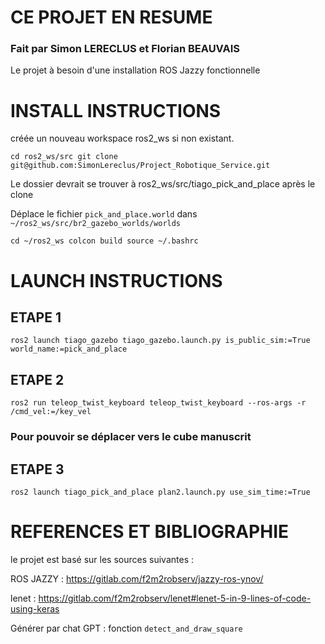 # CE PROJET EN RESUME
### Fait par Simon LERECLUS et Florian BEAUVAIS

Le projet à besoin d'une installation ROS Jazzy fonctionnelle

# INSTALL INSTRUCTIONS

créée un nouveau workspace ros2_ws si non existant.

`cd ros2_ws/src
git clone git@github.com:SimonLereclus/Project_Robotique_Service.git`

Le dossier devrait se trouver à ros2_ws/src/tiago_pick_and_place après le clone

Déplace le fichier `pick_and_place.world` dans `~/ros2_ws/src/br2_gazebo_worlds/worlds`

`cd ~/ros2_ws
colcon build
source ~/.bashrc`

# LAUNCH INSTRUCTIONS

## ETAPE 1

`ros2 launch tiago_gazebo tiago_gazebo.launch.py is_public_sim:=True world_name:=pick_and_place`

## ETAPE 2

`ros2 run teleop_twist_keyboard teleop_twist_keyboard --ros-args -r /cmd_vel:=/key_vel`
### Pour pouvoir se déplacer vers le cube manuscrit

## ETAPE 3

`ros2 launch tiago_pick_and_place plan2.launch.py use_sim_time:=True`

# REFERENCES ET BIBLIOGRAPHIE

le projet est basé sur les sources suivantes :

ROS JAZZY : https://gitlab.com/f2m2robserv/jazzy-ros-ynov/

lenet : https://gitlab.com/f2m2robserv/lenet#lenet-5-in-9-lines-of-code-using-keras

Générer par chat GPT : fonction `detect_and_draw_square` 

